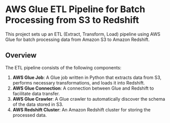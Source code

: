  # AWS Glue ETL Pipeline for Batch Processing from S3 to Redshift

This project sets up an ETL (Extract, Transform, Load) pipeline using AWS Glue for batch processing data from Amazon S3 to Amazon Redshift.

## Overview

The ETL pipeline consists of the following components:

1. **AWS Glue Job**: A Glue job written in Python that extracts data from S3, performs necessary transformations, and loads it into Redshift.
2. **AWS Glue Connection**: A connection between Glue and Redshift to facilitate data transfer.
3. **AWS Glue Crawler**: A Glue crawler to automatically discover the schema of the data stored in S3.
4. **AWS Redshift Cluster**: An Amazon Redshift cluster for storing the processed data.
   
